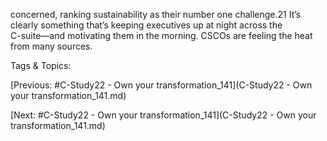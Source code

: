 concerned, ranking sustainability as their number 
one challenge.21 It’s clearly something that’s 
keeping executives up at night across the  
C-suite—and motivating them in the morning.
CSCOs are feeling the heat from many sources.  

   Tags & Topics:
   

[Previous: #C-Study22 - Own your transformation_141](C-Study22 - Own your transformation_141.md)

[Next: #C-Study22 - Own your transformation_141](C-Study22 - Own your transformation_141.md)